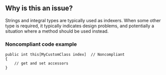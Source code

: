 ## Why is this an issue?
 
Strings and integral types are typically used as indexers. When some other type is required, it typically indicates design problems, and potentially a situation where a method should be used instead.
 
### Noncompliant code example

    public int this[MyCustomClass index]  // Noncompliant
    {
        // get and set accessors
    }